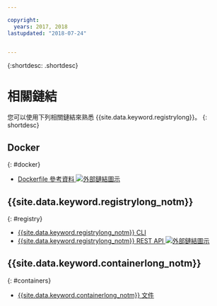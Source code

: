 ```yaml
---

copyright:
  years: 2017, 2018
lastupdated: "2018-07-24"


---
```


{:shortdesc: .shortdesc}


# 相關鏈結

您可以使用下列相關鏈結來熟悉 {{site.data.keyword.registrylong}}。
{: shortdesc}

## Docker
{: #docker}

<ul>
<li><a href="http://docs.docker.com/engine/reference/builder/" target="_blank">Dockerfile 參考資料 <img src="../../icons/launch-glyph.svg" alt="外部鏈結圖示"></a>
</ul>

## {{site.data.keyword.registrylong_notm}}
{: #registry}

<ul>
  <li><a href="registry_cli.html" target="_blank">{{site.data.keyword.registrylong_notm}} CLI</a></li>
<li><a href="https://registry.ng.bluemix.net/api/doc/" target="_blank">{{site.data.keyword.registrylong_notm}} REST API <img src="../../icons/launch-glyph.svg" alt="外部鏈結圖示"></a></li>
</ul>

## {{site.data.keyword.containerlong_notm}}
{: #containers}

* [{{site.data.keyword.containerlong_notm}} 文件](../../containers/container_index.html)
